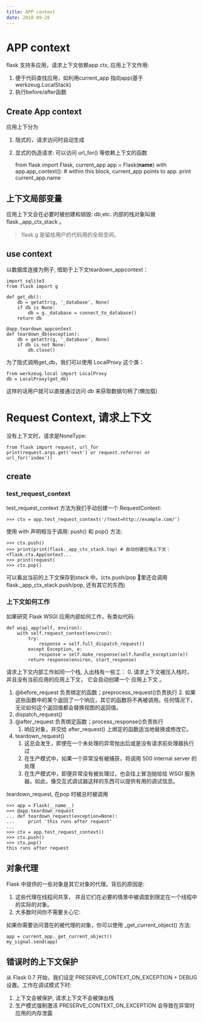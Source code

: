 ```yaml
---
title: APP context
date: 2018-09-28
---
```

# APP context
flask 支持多应用，请求上下文依赖app ctx, 应用上下文作用:
1. 便于代码查找应用，如利用current_app 指向app(基于werkzeug.LocalStack)
2. 执行before/after函数

## Create App context
应用上下分为
1. 隐式的，请求访问时自动生成
2. 显式的伪造请求: 可以访问 url_for() 等依赖上下文的函数

    from flask import Flask, current_app
    app = Flask(__name__)
    with app.app_context():
        # within this block, current_app points to app.
        print current_app.name

## 上下文局部变量
应用上下文会在必要时被创建和销毁: db,etc. 内部的栈对象叫做
 flask._app_ctx_stack 。

> flask.g 是留给用户的代码用的全局空间。

## use context
以数据库连接为例子, 借助于上下文teardown_appcontext：

    import sqlite3
    from flask import g

    def get_db():
        db = getattr(g, '_database', None)
        if db is None:
            db = g._database = connect_to_database()
        return db

    @app.teardown_appcontext
    def teardown_db(exception):
        db = getattr(g, '_database', None)
        if db is not None:
            db.close()

为了隐式调用get_db，我们可以使用 LocalProxy 这个类：

    from werkzeug.local import LocalProxy
    db = LocalProxy(get_db)

这样的话用户就可以直接通过访问 db 来获取数据句柄了(懒加载)

# Request Context, 请求上下文
没有上下文时，请求是NoneType:

    from flask import request, url_for
    print(request.args.get('next') or request.referrer or url_for('index'))

## create
### test_request_context
test_request_context 方法为我们手动创建一个 RequestContext:

    >>> ctx = app.test_request_context('/?next=http://example.com/')

使用 with 声明相当于调用: push() 和 pop() 方法:

    >>> ctx.push()
    >>> print(print(flask._app_ctx_stack.top) # 自动创建应用上下文：<flask.ctx.AppContext...
    >>> print(request)
    >>> ctx.pop()

可以看出当前的上下文保存到stack 中。(ctx.push/pop 里还会调用flask._app_ctx_stack.push/pop, 还有其它的东西)

### 上下文如何工作
如果研究 Flask WSGI 应用内部如何工作，有类似代码:

    def wsgi_app(self, environ):
        with self.request_context(environ):
            try:
                response = self.full_dispatch_request()
            except Exception, e:
                response = self.make_response(self.handle_exception(e))
            return response(environ, start_response)

请求上下文内部工作如同一个栈, 入出栈有一些工： 
0. 请求上下文被压入栈时，并且没有当前应用的应用上下文， 它会自动创建一个 应用上下文 。
1. @before_request 负责绑定的函数；preprocess_request()负责执行
    2. 如果这些函数中的某个返回了一个响应，其它的函数将不再被调用。任何情况下，无论如何这个返回值都会替换视图的返回值。
2. dispatch_request()
3. @after_request 负责绑定函数；process_response()负责执行
    1. 响应对象，并交给 after_request() 上绑定的函数适当地替换或修改它。
1. teardown_request()
    1. 这总会发生，即使在一个未处理的异常抛出后或是没有请求前处理器执行过
    2. 在生产模式中，如果一个异常没有被捕获，将调用 500 internal server 的处理
    3. 在生产模式中，即便异常没有被处理过，也会往上冒泡抛给给 WSGI 服务器。如此，像交互式调试器这样的东西可以提供有用的调试信息。

teardown_request, 在pop 时被总时被调用

    >>> app = Flask(__name__)
    >>> @app.teardown_request
    ... def teardown_request(exception=None):
    ...     print 'this runs after request'
    ...
    >>> ctx = app.test_request_context()
    >>> ctx.push()
    >>> ctx.pop()
    this runs after request

## 对象代理
Flask 中提供的一些对象是其它对象的代理。背后的原因是:
1. 这些代理在线程间共享， 并且它们在必要的情景中被调度到限定在一个线程中的实际的对象。
2. 大多数时间你不需要关心它:

如果你需要访问潜在的被代理的对象，你可以使用 _get_current_object() 方法:

    app = current_app._get_current_object()
    my_signal.send(app)

## 错误时的上下文保护
从 Flask 0.7 开始，我们设定 PRESERVE_CONTEXT_ON_EXCEPTION + DEBUG 设置。工作在调试模式下时:
1. 上下文会被保护, 请求上下文不会被弹出栈
1. 生产模式强制激活 PRESERVE_CONTEXT_ON_EXCEPTION 会导致在异常时应用的内存泄露